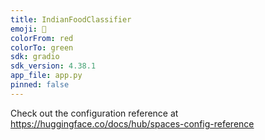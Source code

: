 ```yaml
---
title: IndianFoodClassifier
emoji: 🏢
colorFrom: red
colorTo: green
sdk: gradio
sdk_version: 4.38.1
app_file: app.py
pinned: false
---
```


Check out the configuration reference at https://huggingface.co/docs/hub/spaces-config-reference
